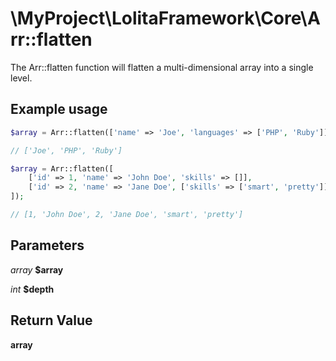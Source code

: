 \MyProject\LolitaFramework\Core\Arr::flatten
===

The Arr::flatten function will flatten a multi-dimensional array into a single level.

Example usage
---
```php
$array = Arr::flatten(['name' => 'Joe', 'languages' => ['PHP', 'Ruby']]);

// ['Joe', 'PHP', 'Ruby']
```

```php
$array = Arr::flatten([
    ['id' => 1, 'name' => 'John Doe', 'skills' => []],
    ['id' => 2, 'name' => 'Jane Doe', ['skills' => ['smart', 'pretty']]],
]);

// [1, 'John Doe', 2, 'Jane Doe', 'smart', 'pretty']
```

Parameters
---
_array_  __$array__

_int_  __$depth__

Return Value
---
__array__
